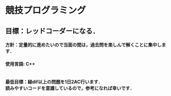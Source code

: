 # 競技プログラミング
<h2>
  目標：レッドコーダーになる．
  <h4>
    方針：定量的に進めたいので当面の間は，過去問を楽しんで解くことに集中します．
    <h4>
      使用言語: C++
      <h4>
<br>
最低目標：緑dif以上の問題を1日2AC行います．
<br>
読みやすいコードを意識しているので，参考になれば幸いです．
